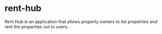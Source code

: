 # rent-hub
Rent Hub is an application that allows property owners to list properties and rent the properties out to users.
